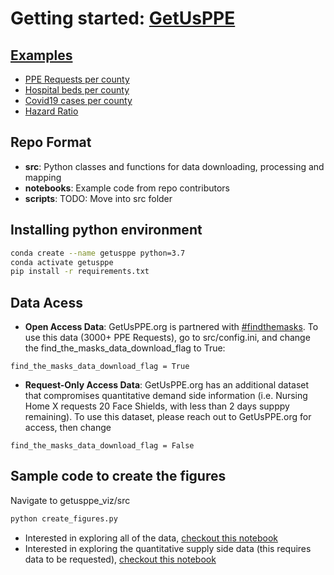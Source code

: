 # Getting started: [GetUsPPE](https://getusppe.org/) 

## [Examples](https://getusppe.org/data)
- [PPE Requests per county](https://getusppe.github.io/PPE_Requests_Per_County/)
- [Hospital beds per county](https://getusppe.github.io/Hospital_bed_per_county/)
- [Covid19 cases per county](https://getusppe.github.io/Covid19_Cases_Per_County/)
- [Hazard Ratio](https://getusppe.github.io/Hazard_Ratio_Possible_PPE_Need_Covid19/)

## Repo Format 
- **src**: Python classes and functions for data downloading, processing and mapping
- **notebooks**: Example code from repo contributors
- **scripts**: TODO: Move into src folder

## Installing python environment
```bash
conda create --name getusppe python=3.7
conda activate getusppe
pip install -r requirements.txt
```

## Data Acess
- **Open Access Data**: GetUsPPE.org is partnered with [#findthemasks](https://findthemasks.com/give.html). To use this data (3000+ PPE Requests), go to src/config.ini, and change the find_the_masks_data_download_flag to True:
```
find_the_masks_data_download_flag = True
```
- **Request-Only Access Data**: GetUsPPE.org has an additional dataset that compromises quantitative demand side information (i.e. Nursing Home X requests 20 Face Shields, with less than 2 days supppy remaining). To use this dataset, please reach out to GetUsPPE.org for access, then change
```
find_the_masks_data_download_flag = False
```

## Sample code to create the figures
Navigate to getusppe_viz/src
```python
python create_figures.py
```
- Interested in exploring all of the data, [checkout this notebook](https://github.com/GetUsPPE/getusppe_viz/blob/master/notebooks/mattr/Correlation_PPE_Demand_With_Covid19_Cases_v2.ipynb)
- Interested in exploring the quantitative supply side data (this requires data to be requested), [checkout this notebook](https://github.com/GetUsPPE/getusppe_viz/blob/master/notebooks/mattr/New%20Survey%20Analysis%20-%20MattR%20Edits.ipynb)